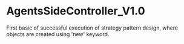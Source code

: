 # AgentsSideController_V1.0
First basic of successful execution of strategy pattern design, where objects are created using 'new' keyword.
